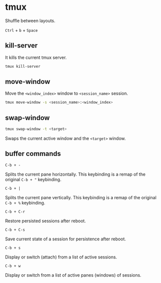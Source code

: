 # tmux

Shuffle between layouts.

`Ctrl` + `b` + `Space`

## kill-server

It kills the current tmux server.

```bash
tmux kill-server
```

## move-window

Move the `<window_index>` window to `<session_name>` session.

```bash
tmux move-window -s <session_name>:<window_index>
```

## swap-window

```bash
tmux swap-window -t <target>
```
Swaps the current active window and the `<target>` window.

## buffer commands

```
C-b + -
```

Splits the current pane horizontally. This keybinding is a remap of the
original `C-b + "` keybinding.

```
C-b + |
```

Splits the current pane vertically. This keybinding is a remap of the original
`C-b + %` keybinding.

```
C-b + C-r
```
Restore persisted sessions after reboot.


```
C-b + C-s
```
Save current state of a session for persistence after reboot.

```
C-b + s
```
Display or switch (attach) from a list of active sessions.

```
C-b + w
```
Display or switch from a list of active panes (windows) of sessions.
